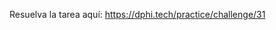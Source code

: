 <p>Resuelva la tarea aquí:&nbsp;<a href="https://dphi.tech/practice/challenge/31">https://dphi.tech/practice/challenge/31</a></p >